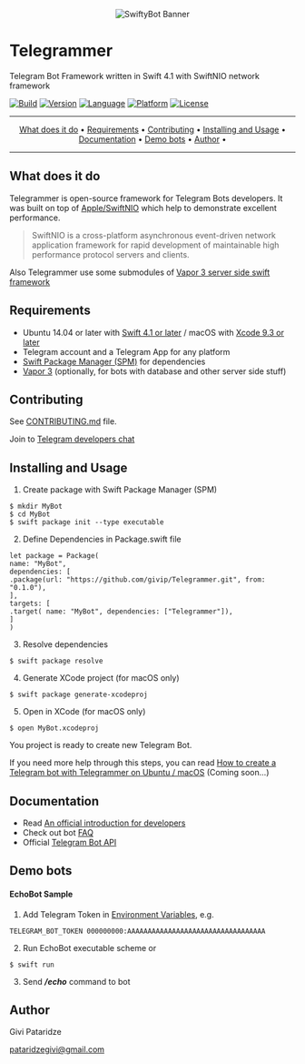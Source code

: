<p align="center"><img src="http://gp-apps.com/github/telegrammer_logo.png" alt="SwiftyBot Banner"></p>

# Telegrammer
Telegram Bot Framework written in Swift 4.1 with SwiftNIO network framework

[![Build](https://circleci.com/gh/givip/Telegrammer/tree/master.svg?style=shield&circle-token=04a84114573c1c6b3039ef82b88e54f1f6b8c512)](https://circleci.com/gh/givip/Telegrammer)
[![Version](https://img.shields.io/badge/version-0.2.0-blue.svg)](https://github.com/givip/Telegrammer/releases)
[![Language](https://img.shields.io/badge/language-Swift%204.1-orange.svg)](https://swift.org/download/)
[![Platform](https://img.shields.io/badge/platform-Linux%20/%20macOS-ffc713.svg)](https://swift.org/download/)
[![License](https://img.shields.io/badge/license-MIT-lightgrey.svg)](https://github.com/givip/Telegrammer/blob/master/LICENSE)

---

<p align="center">
<a href="#what-does-it-do">What does it do</a> &bull;
<a href="#requirements">Requirements</a> &bull;
<a href="#contributing">Contributing</a> &bull;
<a href="#installing-and-usage">Installing and Usage</a> &bull;
<a href="#documentation">Documentation</a> &bull;
<a href="#demo-bots">Demo bots</a> &bull;
<a href="#author">Author</a> &bull;
</p>

---

What does it do
---------------

Telegrammer is open-source framework for Telegram Bots developers.
It was built on top of [Apple/SwiftNIO](https://github.com/apple/swift-nio) which help to demonstrate excellent performance.
> SwiftNIO is a cross-platform asynchronous event-driven network application framework for rapid development of maintainable high performance protocol servers and clients.

Also Telegrammer use some submodules of [Vapor 3 server side swift framework](https://github.com/vapor/vapor)


Requirements
---------------

- Ubuntu 14.04 or later with [Swift 4.1 or later](https://swift.org/getting-started/) / macOS with [Xcode 9.3 or later](https://swift.org/download/)
- Telegram account and a Telegram App for any platform
- [Swift Package Manager (SPM)](https://github.com/apple/swift-package-manager/blob/master/Documentation/Usage.md) for dependencies 
- [Vapor 3](https://vapor.codes) (optionally, for bots with database and other server side stuff)

Contributing
---------------

See [CONTRIBUTING.md](docs/CONTRIBUTING.md) file.

Join to [Telegram developers chat](https://t.me/joinchat/AzGW3kkUjLoK2dr3CZFrFQ)

Installing and Usage
---------------

1. Create package with Swift Package Manager (SPM)
```
$ mkdir MyBot
$ cd MyBot
$ swift package init --type executable
```
2. Define Dependencies in Package.swift file
```
let package = Package(
name: "MyBot",
dependencies: [
.package(url: "https://github.com/givip/Telegrammer.git", from: "0.1.0"),
],
targets: [
.target( name: "MyBot", dependencies: ["Telegrammer"]),
]
)
```
3. Resolve dependencies
```
$ swift package resolve
```
4. Generate XCode project (for macOS only)
```
$ swift package generate-xcodeproj
```
5. Open in XCode (for macOS only)
```
$ open MyBot.xcodeproj
```
You project is ready to create new Telegram Bot.

If you need more help through this steps, you can read [How to create a Telegram bot with Telegrammer on Ubuntu / macOS](#) (Coming soon...)


Documentation
-------------

- Read [An official introduction for developers](https://core.telegram.org/bots) 
- Check out bot [FAQ](https://core.telegram.org/bots/faq)
- Official [Telegram Bot API](https://core.telegram.org/bots/api)


Demo bots
---------

#### EchoBot Sample
1. Add Telegram Token in [Environment Variables](http://nshipster.com/launch-arguments-and-environment-variables/), e.g. 
```
TELEGRAM_BOT_TOKEN 000000000:AAAAAAAAAAAAAAAAAAAAAAAAAAAAAAAAAA
```
2. Run EchoBot executable scheme or
```
$ swift run
```
3. Send _**/echo**_ command to bot


Author
------

Givi Pataridze

[pataridzegivi@gmail.com](mailto:pataridzegivi@gmail.com)


